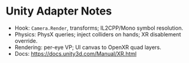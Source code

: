 # Unity Adapter Notes

- Hook: `Camera.Render`, transforms; IL2CPP/Mono symbol resolution.
- Physics: PhysX queries; inject colliders on hands; XR disablement override.
- Rendering: per-eye VP; UI canvas to OpenXR quad layers.
- Docs: https://docs.unity3d.com/Manual/XR.html

